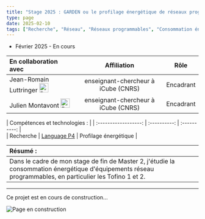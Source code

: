 ```yaml
---
title: "Stage 2025 : GARDEN ou le profilage énergétique de réseaux programmables"
type: page
date: 2025-02-10
tags: ["Recherche", "Réseau", "Réseaux programmables", "Consommation énergétique"]
---
```

- Février 2025 - En cours  

|En collaboration avec | Affiliation | Rôle | 
| :------------------ | :----------: | :----------: |
| Jean-Romain Luttringer <a href="https://jroluttringer.github.io/"><img src="/images/rss.svg" alt="Portfolio" width="24px"></a>| enseignant-chercheur à iCube (CNRS) | Encadrant |
| Julien Montavont <a href="https://clarinet.icube.unistra.fr/~montavont/"><img src="/images/rss.svg" alt="Portfolio" width="24px"></a>| enseignant-chercheur à iCube (CNRS) | Encadrant | 
 
| Compétences et technologies :   |
| :------------------: | :----------: | :----------: |  
| Recherche | [Language P4](https://p4.org/) | Profilage énergétique |  


| Résumé : |
| :------------------ |
| Dans le cadre de mon stage de fin de Master 2, j'étudie la consommation énergétique d'équipements réseau programmables, en particulier les Tofino 1 et 2. |   

---



Ce projet est en cours de construction...  

![Page en construction](https://media2.giphy.com/media/v1.Y2lkPTc5MGI3NjExaGlubW9ycnphNjZsd2RveDBoNjFybnkwZ3d1czNwMXhzaW90eXFhaSZlcD12MV9pbnRlcm5hbF9naWZfYnlfaWQmY3Q9Zw/tihjRZrTbFNILJksWG/giphy.gif)